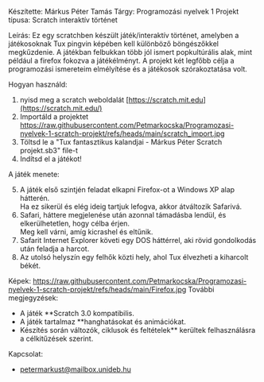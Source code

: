 Készítette: Márkus Péter Tamás
Tárgy: Programozási nyelvek 1
Projekt típusa: Scratch interaktív történet

Leírás:
Ez egy scratchben készült játék/interaktív történet, amelyben a játékosoknak Tux pingvin képében kell különböző böngészőkkel megkűzdenie. A játékban felbukkan több jól ismert popkultúrális alak, mint például a firefox fokozva a játékélményt. A projekt két legfőbb célja a programozási ismereteim elmélyítése és a játékosok szórakoztatása volt.

Hogyan használd:

1. nyisd meg a scratch weboldalát [https://scratch.mit.edu](https://scratch.mit.edu/)
2. Importáld a projektet
   https://raw.githubusercontent.com/Petmarkocska/Programozasi-nyelvek-1-scratch-projekt/refs/heads/main/scratch_import.jpg
4. Töltsd le a "Tux fantasztikus kalandjai - Márkus Péter Scratch projekt.sb3" file-t
5. Indítsd el a játékot!

A játék menete:

5. A játék első szintjén feladat elkapni Firefox-ot a Windows XP alap hátterén.  
   Ha ez sikerül és elég ideig tartjuk lefogva, akkor átváltozik Safarivá.  
6. Safari, háttere megjelenése után azonnal támadásba lendül, és elkerülhetetlen, hogy célba érjen.  
   Meg kell várni, amíg kicrashel és eltűnik.  
7. Safarit Internet Explorer követi egy DOS háttérrel, aki rövid gondolkodás után feladja a harcot.  
8. Az utolsó helyszín egy felhők közti hely, ahol Tux élvezheti a kiharcolt békét.  


Képek:
https://raw.githubusercontent.com/Petmarkocska/Programozasi-nyelvek-1-scratch-projekt/refs/heads/main/Firefox.jpg
További megjegyzések:
- A játék **Scratch 3.0 kompatibilis.
- A játék tartalmaz **hanghatásokat és animációkat.
- Készítés során változók, ciklusok és feltételek** kerültek felhasználásra a célkitűzések szerint.

Kapcsolat:
- petermarkust@mailbox.unideb.hu
